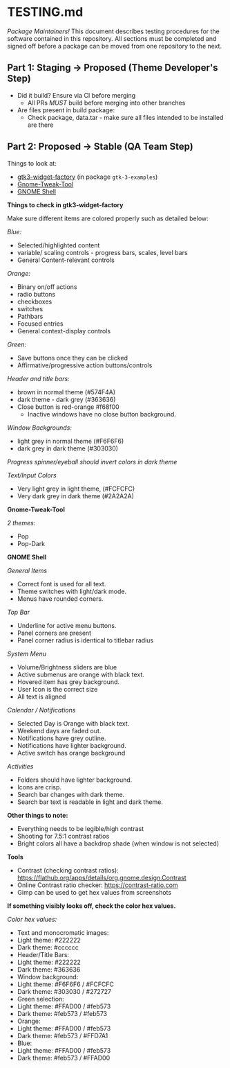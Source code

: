 # TESTING.md

*Package Maintainers!*
This document describes testing procedures for the software contained in this
repository. All sections must be completed and signed off before a package can
be moved from one repository to the next.

## Part 1: Staging -> Proposed (Theme Developer's Step)
* Did it build? Ensure via CI before merging
    - All PRs *MUST* build before merging into other branches
* Are files present in build package:
    - Check package, data.tar - make sure all files intended to be installed are
      there

## Part 2: Proposed -> Stable (QA Team Step)

Things to look at:
 - [gtk3-widget-factory](#gtk) (in package `gtk-3-examples`)
 - [Gnome-Tweak-Tool](#gtt)
 - [GNOME Shell](#shell)

 **Things to check in gtk3-widget-factory**<a name="gtk"></a>

 Make sure different items are colored properly such as detailed below:

 *Blue:*
 - Selected/highlighted content
 - variable/ scaling controls - progress bars, scales, level bars
 - General Content-relevant controls

 *Orange:*
 - Binary on/off actions
 - radio buttons
 - checkboxes
 - switches
 - Pathbars
 - Focused entries
 - General context-display controls

 *Green:*
 - Save buttons once they can be clicked
 - Affirmative/progressive action buttons/controls

 *Header and title bars:*
 - brown in normal theme (#574F4A)
 - dark theme - dark grey (#363636)
 - Close button is red-orange #f68f00
   - Inactive windows have no close button background.


 *Window Backgrounds:*
 - light grey in normal theme (#F6F6F6)
 - dark grey in dark theme (#303030)

 *Progress spinner/eyeball should invert colors in dark theme*

 *Text/Input Colors*
 - Very light grey in light theme, (#FCFCFC)
 - Very dark grey in dark theme (#2A2A2A)

**Gnome-Tweak-Tool**<a name="gtt"></a>

 *2 themes:*
  - Pop
  - Pop-Dark

 **GNOME Shell**<a name='shell'></a>

 *General Items*
 - Correct font is used for all text.
 - Theme switches with light/dark mode.
 - Menus have rounded corners.

 *Top Bar*
 - Underline for active menu buttons.
 - Panel corners are present
 - Panel corner radius is identical to titlebar radius

 *System Menu*
 - Volume/Brightness sliders are blue
 - Active submenus are orange with black text.
 - Hovered item has grey background.
 - User Icon is the correct size
 - All text is aligned

 *Calendar / Notifications*
 - Selected Day is Orange with black text.
 - Weekend days are faded out.
 - Notifications have grey outline.
 - Notifications have lighter background.
 - Active switch has orange background

 *Activities*
 - Folders should have lighter background.
 - Icons are crisp.
 - Search bar changes with dark theme.
 - Search bar text is readable in light and dark theme.

 **Other things to note:**
 - Everything needs to be legible/high contrast
  - Shooting for 7.5:1 contrast ratios
 - Bright colors all have a backdrop shade (when window is not selected)

 **Tools**
 - Contrast (checking contrast ratios): https://flathub.org/apps/details/org.gnome.design.Contrast
 - Online Contrast ratio checker: https://contrast-ratio.com
 - Gimp can be used to get hex values from screenshots

 **If something visibly looks off, check the color hex values.**

 *Color hex values:*
 - Text and monocromatic images:
  - Light theme: #222222
  - Dark theme: #cccccc
 - Header/Title Bars:
  - Light theme: #222222
  - Dark theme: #363636
 - Window background:
  - Light theme: #F6F6F6 / #FCFCFC
  - Dark theme: #303030  / #272727
 - Green selection:
  - Light theme: #FFAD00 / #feb573
  - Dark theme: #feb573  / #feb573
 - Orange:
  - Light theme: #FFAD00 / #feb573
  - Dark theme: #feb573 / #FFD7A1
 - Blue:
  - Light theme: #FFAD00 / #feb573
  - Dark theme: #feb573 / #FFAD00
